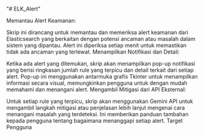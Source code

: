 "# ELK_Alert" 

Memantau Alert Keamanan:

Skrip ini dirancang untuk memantau dan memeriksa alert keamanan dari Elasticsearch yang berkaitan dengan potensi ancaman atau masalah dalam sistem yang dipantau. Alert ini diperiksa setiap menit untuk memastikan tidak ada ancaman yang terlewat.
Menampilkan Notifikasi dan Detail:

Ketika ada alert yang ditemukan, skrip akan menampilkan pop-up notifikasi yang berisi ringkasan jumlah rule yang terpicu dan detail terkait dari setiap alert. Pop-up ini menggunakan antarmuka grafis Tkinter untuk menampilkan informasi secara visual, memungkinkan pengguna untuk dengan mudah memahami dan menangani alert.
Mengambil Mitigasi dari API Eksternal:

Untuk setiap rule yang terpicu, skrip akan menggunakan Gemini API untuk mengambil langkah mitigasi atau penjelasan lebih lanjut mengenai cara menangani masalah yang terdeteksi. Ini memberikan panduan tambahan kepada pengguna tentang bagaimana menanggapi setiap alert.
Target Pengguna
